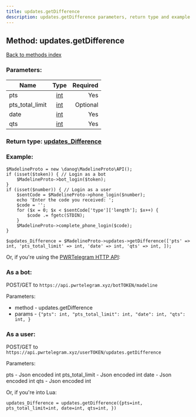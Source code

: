 ```yaml
---
title: updates.getDifference
description: updates.getDifference parameters, return type and example
---
```

## Method: updates.getDifference  
[Back to methods index](index.md)


### Parameters:

| Name     |    Type       | Required |
|----------|:-------------:|---------:|
|pts|[int](../types/int.md) | Yes|
|pts\_total\_limit|[int](../types/int.md) | Optional|
|date|[int](../types/int.md) | Yes|
|qts|[int](../types/int.md) | Yes|


### Return type: [updates\_Difference](../types/updates_Difference.md)

### Example:


```
$MadelineProto = new \danog\MadelineProto\API();
if (isset($token)) { // Login as a bot
    $MadelineProto->bot_login($token);
}
if (isset($number)) { // Login as a user
    $sentCode = $MadelineProto->phone_login($number);
    echo 'Enter the code you received: ';
    $code = '';
    for ($x = 0; $x < $sentCode['type']['length']; $x++) {
        $code .= fgetc(STDIN);
    }
    $MadelineProto->complete_phone_login($code);
}

$updates_Difference = $MadelineProto->updates->getDifference(['pts' => int, 'pts_total_limit' => int, 'date' => int, 'qts' => int, ]);
```

Or, if you're using the [PWRTelegram HTTP API](https://pwrtelegram.xyz):

### As a bot:

POST/GET to `https://api.pwrtelegram.xyz/botTOKEN/madeline`

Parameters:

* method - updates.getDifference
* params - `{"pts": int, "pts_total_limit": int, "date": int, "qts": int, }`



### As a user:

POST/GET to `https://api.pwrtelegram.xyz/userTOKEN/updates.getDifference`

Parameters:

pts - Json encoded int
pts_total_limit - Json encoded int
date - Json encoded int
qts - Json encoded int



Or, if you're into Lua:

```
updates_Difference = updates.getDifference({pts=int, pts_total_limit=int, date=int, qts=int, })
```

